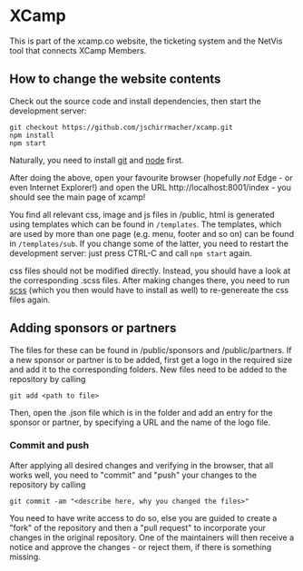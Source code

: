 # XCamp

This is part of the xcamp.co website, the ticketing system and the NetVis tool that connects XCamp Members.

## How to change the website contents

Check out the source code and install dependencies, then start the development server:

    git checkout https://github.com/jschirrmacher/xcamp.git
    npm install
    npm start
    
Naturally, you need to install [git](https://git-scm.com/downloads) and [node](https://nodejs.org/en/) first.

After doing the above, open your favourite browser (hopefully *not* Edge - or even Internet Explorer!) and open
the URL http://localhost:8001/index - you should see the main page of xcamp!

You find all relevant css, image and js files in /public, html is generated using templates which can be found in
`/templates`. The templates, which are used by more than one page (e.g. menu, footer and so on) can be found in
`/templates/sub`. If you change some of the latter, you need to restart the development server: just press CTRL-C
and call `npm start` again.

css files should not be modified directly. Instead, you should have a look at the corresponding .scss files. After
making changes there, you need to run [scss](https://sass-lang.com/install) (which you then would have to install as
well) to re-genereate the css files again.

## Adding sponsors or partners

The files for these can be found in /public/sponsors and /public/partners.
If a new sponsor or partner is to be added, first get a logo in the required size and add it to the corresponding
folders. New files need to be added to the repository by calling

    git add <path to file>
    
Then, open the .json file which is in the folder and add an entry for the sponsor or partner, by specifying a URL
and the name of the logo file.

### Commit and push

After applying all desired changes and verifying in the browser, that all works well, you need to "commit" and "push"
your changes to the repository by calling

    git commit -am "<describe here, why you changed the files>"
    
You need to have write access to do so, else you are guided to create a "fork" of the repository and then a
"pull request" to incorporate your changes in the original repository. One of the maintainers will then receive a
notice and approve the changes - or reject them, if there is something missing.
